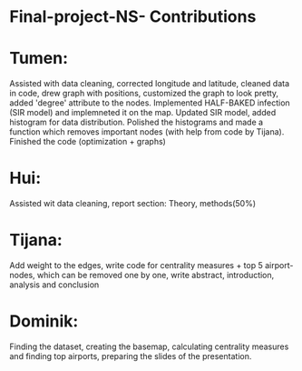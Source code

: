 # Final-project-NS- Contributions
# Tumen:
Assisted with data cleaning, corrected longitude and latitude, cleaned data in code, drew graph with positions, customized the graph to look pretty, added 'degree' attribute to the nodes. Implemented HALF-BAKED infection (SIR model) and implemneted it on the map. Updated SIR model, added histogram for data distribution. Polished the histograms and made a function which removes important nodes (with help from code by Tijana). Finished the code (optimization + graphs)
# Hui:
Assisted wit data cleaning, report section: Theory, methods(50%)
# Tijana:
Add weight to the edges, write code for centrality measures + top 5 airport-nodes, which can be removed one by one, write abstract, introduction, analysis and conclusion
# Dominik:
Finding the dataset, creating the basemap, calculating centrality measures and finding top airports, preparing the slides of the presentation.

